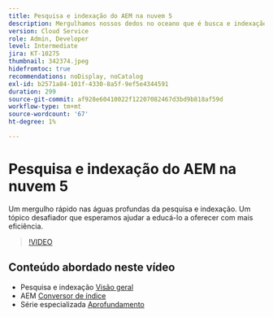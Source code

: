 ```yaml
---
title: Pesquisa e indexação do AEM na nuvem 5
description: Mergulhamos nossos dedos no oceano que é busca e indexação
version: Cloud Service
role: Admin, Developer
level: Intermediate
jira: KT-10275
thumbnail: 342374.jpeg
hidefromtoc: true
recommendations: noDisplay, noCatalog
exl-id: b2571a84-101f-4330-8a5f-9ef5e4344591
duration: 299
source-git-commit: af928e60410022f12207082467d3bd9b818af59d
workflow-type: tm+mt
source-wordcount: '67'
ht-degree: 1%

---
```


# Pesquisa e indexação do AEM na nuvem 5

Um mergulho rápido nas águas profundas da pesquisa e indexação. Um tópico desafiador que esperamos ajudar a educá-lo a oferecer com mais eficiência.

>[!VIDEO](https://video.tv.adobe.com/v/342374?quality=12&learn=on)

## Conteúdo abordado neste vídeo

+ Pesquisa e indexação [Visão geral](https://experienceleague.adobe.com/docs/experience-manager-cloud-service/content/operations/indexing.html?lang=pt-BR)
+ AEM [Conversor de índice](https://experienceleague.adobe.com/docs/experience-manager-cloud-service/content/migration-journey/refactoring-tools/index-converter.html)
+ Série especializada [Aprofundamento](../../../cloud-service/migration/moving-to-aem-as-a-cloud-service/search-and-indexing.md)
